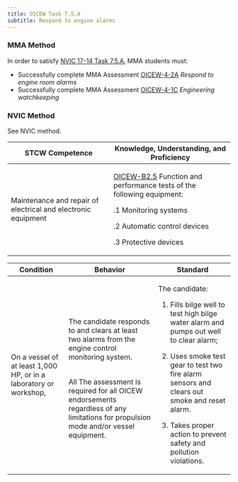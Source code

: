 ```yaml
---
title: OICEW Task 7.5.A 
subtitle: Respond to engine alarms
---
```



### MMA Method

In order to satisfy  [NVIC 17-14  Task  7.5.A](/stcw23/assets/images/nvic-17-14.pdf), MMA students must:

* Successfully complete MMA Assessment  [OICEW-4-2A](OICEW-4-2A) *Respond to engine room alarms*
* Successfully complete MMA Assessment  [OICEW-4-1C](OICEW-4-1C) *Engineering watchkeeping*


### NVIC Method

<a onclick="togglevisibility('nvic_methods')" >See NVIC method.</a>

<div id='nvic_methods' class='hide'>

<table>
<thead>
<tr>
<th class='forty'> STCW Competence </th>
<th class='sixty'> Knowledge, Understanding, and Proficiency </th>
</tr>
</thead>




<tbody>
<tr><td markdown='1'>

Maintenance and repair of electrical and electronic equipment

</td><td markdown='1'>

[OICEW-B2.5](../../tables/31.html#OICEW-B2.5) Function and performance tests of the following equipment: 

.1 Monitoring systems 

.2 Automatic control devices 

.3 Protective devices

</td></tr>


</tbody>
</table>


<table>
<thead>
<tr><th class='twenty'>  Condition </th><th class='twenty'> Behavior </th><th  class='sixty'>Standard </th></tr>
</thead>
<tbody >



<tr><td markdown='1'>

On a vessel of at least 1,000 HP, or in a laboratory or workshop,

</td><td markdown='1'>

The candidate responds to and clears at least two alarms from the engine control monitoring system.

<br>

<div class="tooltip">All
<span class="tooltiptext">
The assessment is required for all OICEW endorsements regardless of any limitations for propulsion mode and/or vessel equipment.
</span>
</div>


</td><td markdown='1'>

The candidate:

1. Fills bilge well to test high bilge water alarm and pumps out well to clear alarm;

2. Uses smoke test gear to test two fire alarm sensors and clears out smoke and reset alarm.

3. Takes proper action to prevent safety and pollution violations.

</td></tr>
</tbody>
</table>
</div>
